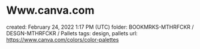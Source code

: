# Www.canva.com

created: February 24, 2022 1:17 PM (UTC)
folder: BOOKMRKS-MTHRFCKR / DESGN-MTHRFCKR / Pallets
tags: design, pallets
url: https://www.canva.com/colors/color-palettes